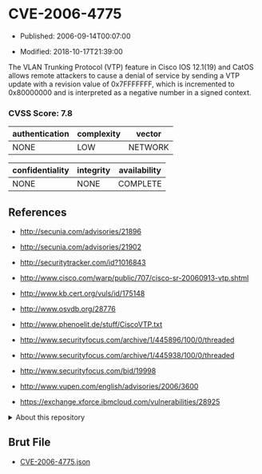 # CVE-2006-4775

- Published: 2006-09-14T00:07:00

- Modified: 2018-10-17T21:39:00

The VLAN Trunking Protocol (VTP) feature in Cisco IOS 12.1(19) and CatOS allows remote attackers to cause a denial of service by sending a VTP update with a revision value of 0x7FFFFFFF, which is incremented to 0x80000000 and is interpreted as a negative number in a signed context.

### CVSS Score: **7.8**

| authentication | complexity | vector |
| --- | --- | --- |
| NONE | LOW | NETWORK |

| confidentiality | integrity | availability |
| --- | --- | --- |
| NONE | NONE | COMPLETE |

## References

* http://secunia.com/advisories/21896

* http://secunia.com/advisories/21902

* http://securitytracker.com/id?1016843

* http://www.cisco.com/warp/public/707/cisco-sr-20060913-vtp.shtml

* http://www.kb.cert.org/vuls/id/175148

* http://www.osvdb.org/28776

* http://www.phenoelit.de/stuff/CiscoVTP.txt

* http://www.securityfocus.com/archive/1/445896/100/0/threaded

* http://www.securityfocus.com/archive/1/445938/100/0/threaded

* http://www.securityfocus.com/bid/19998

* http://www.vupen.com/english/advisories/2006/3600

* https://exchange.xforce.ibmcloud.com/vulnerabilities/28925

<details>
<summary>About this repository</summary> 

  This repository is part of the project [Live Hack CVE](https://github.com/Live-Hack-CVE). Main website can be found [www.live-hack.org](https://www.live-hack.org) 
  
  Made by [Sn0wAlice](https://github.com/Sn0wAlice) for the people that care about security and need to have a feed of the latest CVEs. Hope you enjoy it, don't forget to star the repo and follow me on [Twitter](https://twitter.com/Sn0wAlice) and [Github](https://github.com/Sn0wAlice). And that is my [personnal website](https://www.alice-snow.me/)

  - [Home Page](https://github.com/Live-Hack-CVE)
  - [Framework](https://github.com/Live-Hack-CVE/cve-framework)
  - [CVE database](https://github.com/Live-Hack-CVE/full_database)
  - [Changelog](https://github.com/Live-Hack-CVE/Changelog)
</details>

## Brut File

* [CVE-2006-4775.json](https://raw.githubusercontent.com/Live-Hack-CVE/full_database/main/cves/2006/CVE-2006-4775.json)

